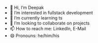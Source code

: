 - 👋 Hi, I’m Deepak
- 👀 I’m interested in fullstack development
- 🌱 I’m currently learning ts 
- 💞️ I’m looking to collaborate on projects
- 📫 How to reach me: LinkedIn, E-Mail
- 😄 Pronouns: he/him/his


<!---
Deepak-2514/Deepak-2514 is a ✨ special ✨ repository because its `README.md` (this file) appears on your GitHub profile.
You can click the Preview link to take a look at your changes.
--->
